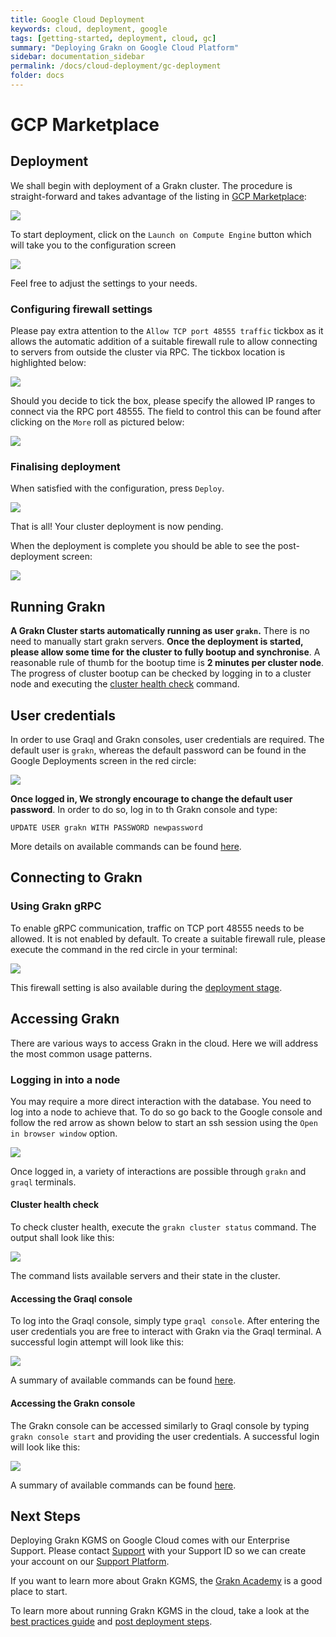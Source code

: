 ```yaml
---
title: Google Cloud Deployment
keywords: cloud, deployment, google
tags: [getting-started, deployment, cloud, gc]
summary: "Deploying Grakn on Google Cloud Platform"
sidebar: documentation_sidebar
permalink: /docs/cloud-deployment/gc-deployment
folder: docs
---
```


# GCP Marketplace

## Deployment
We shall begin with deployment of a Grakn cluster. The procedure is straight-forward and takes advantage of the listing in [GCP Marketplace](https://console.cloud.google.com/marketplace/details/grakn-public/grakn-kgms-premium):

![](/images/gc-solution-listing.png)

To start deployment, click on the `Launch on Compute Engine` button which will take you to the configuration screen

![](/images/gc-deployment-options.png)

Feel free to adjust the settings to your needs.

### <a name="firewall"></a> Configuring firewall settings
Please pay extra attention to the `Allow TCP port 48555 traffic` tickbox as it allows the automatic addition of a suitable firewall rule to allow connecting to servers from outside the cluster via RPC. 
The tickbox location is highlighted below:

![](/images/gc-deployment-options-firewall.png)

Should you decide to tick the box, please specify the allowed IP ranges to connect via the RPC port 48555. The field to control this can be found after clicking on the `More` roll as pictured below:

![](/images/gc-deployment-options-ip-ranges.png)

### Finalising deployment

When satisfied with the configuration, press `Deploy`.

![](/images/gc-deployment-pending.png)

That is all! Your cluster deployment is now pending.

When the deployment is complete you should be able to see the post-deployment screen:

![](/images/gc-deployment-complete.png)


## Running Grakn
**A Grakn Cluster starts automatically running as user `grakn`.** There is no need to manually start grakn servers.
**Once the deployment is started, please allow some time for the cluster to fully bootup and synchronise**. A reasonable rule of thumb for the bootup time is **2 minutes per cluster node**. The progress of cluster bootup can be
checked by logging in to a cluster node and executing the [cluster health check](#cluster-check) command.

## User credentials
In order to use Graql and Grakn consoles, user credentials are required. The default user is `grakn`, whereas the default password can be found in the Google Deployments screen in the red circle:

![](/images/gc-user-password.png)

**Once logged in, We strongly encourage to change the default user password**. In order to do so, log in to th Grakn console and type:
 
```
UPDATE USER grakn WITH PASSWORD newpassword
```

More details on available commands can be found [here](http://dev.grakn.ai/docs/get-started/grakn-console). 

## Connecting to Grakn
 
### Using Grakn gRPC

To enable gRPC communication, traffic on TCP port 48555 needs to be allowed. It is not enabled by default. To create a suitable firewall rule, please execute the command in the red circle in your terminal:

![](/images/gc-grpc-firewall-command.png)

This firewall setting is also available during the [deployment stage](#firewall).

## Accessing Grakn
There are various ways to access Grakn in the cloud. Here we will address the most common usage patterns.

### Logging in into a node
You may require a more direct interaction with the database. You need to log into a node to achieve that.
To do so go back to the Google console and follow the red arrow as shown below to start an ssh session using the `Open in browser window` option.

![](/images/gc-ssh-button.png)

Once logged in, a variety of interactions are possible through `grakn` and `graql` terminals.

#### <a name="cluster-check"></a> Cluster health check
To check cluster health, execute the `grakn cluster status` command. The output shall look like this:

![](/images/gc-cluster-health.png)

The command lists available servers and their state in the cluster.

#### Accessing the Graql console
To log into the Graql console, simply type `graql console`. After entering the user credentials you are free to interact with Grakn via the Graql terminal. A successful login attempt will look like this:

![](/images/gc-graql-console.png)

A summary of available commands can be found [here](http://dev.grakn.ai/docs/get-started/graql-console).

#### Accessing the Grakn console
The Grakn console can be accessed similarly to Graql console by typing `grakn console start` and providing the user credentials. A successful login will look like this:

![](/images/gc-grakn-console.png)

A summary of available commands can be found [here](http://dev.grakn.ai/docs/get-started/grakn-console).

## Next Steps

Deploying Grakn KGMS on Google Cloud comes with our Enterprise Support. Please contact [Support](support@grakn.ai) with your Support ID so we can create your account on our [Support Platform](https://work.grakn.ai/helpdesk). 

If you want to learn more about Grakn KGMS, the [Grakn Academy](https://dev.grakn.ai/academy/) is a good place to start.

To learn more about running Grakn KGMS in the cloud, take a look at the [best practices guide](https://dev.grakn.ai/docs/cloud-deployment/best-practices)
and [post deployment steps](https://dev.grakn.ai/docs/cloud-deployment/post-deployment).
